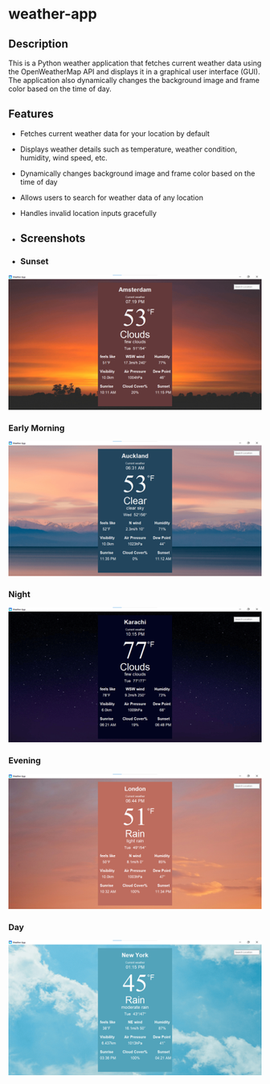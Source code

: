 # weather-app
## Description
This is a Python weather application that fetches current weather data using the OpenWeatherMap API and displays it in a graphical user interface (GUI). The application also dynamically changes the background image and frame color based on the time of day.

## Features
- Fetches current weather data for your location by default
- Displays weather details such as temperature, weather condition, humidity, wind speed, etc.
- Dynamically changes background image and frame color based on the time of day
- Allows users to search for weather data of any location
- Handles invalid location inputs gracefully
  
- ## Screenshots
- ### Sunset
![Amsterdam sunset ](https://github.com/Tooba-Farooq/weather-app/blob/main/Screenshots/Amsterdam.png)

### Early Morning
![Auckland Early Morning ](https://github.com/Tooba-Farooq/weather-app/blob/main/Screenshots/Auckland.png)

### Night
![Karachi night](https://github.com/Tooba-Farooq/weather-app/blob/main/Screenshots/Karachi.png)

### Evening
![London Evening](https://github.com/Tooba-Farooq/weather-app/blob/main/Screenshots/London.png)

### Day
![NewYork Day](https://github.com/Tooba-Farooq/weather-app/blob/main/Screenshots/New%20York.png)

